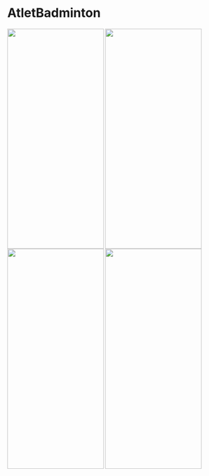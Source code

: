 # AtletBadminton

<img src="https://user-images.githubusercontent.com/106794090/184522603-5f3b78d0-2e9d-4fea-8b31-97c2ae7c0036.jpg" align="left" width="220" height="500">

<img src="https://user-images.githubusercontent.com/106794090/184522643-05ee4667-7f88-48e1-a9e1-5d0c2c020296.jpg" align="left" width="220" height="500">

<img src="https://user-images.githubusercontent.com/106794090/184522668-1fd5f81b-0717-4a26-812f-ef68fbca878a.jpg" align="left" width="220" height="500">

<img src="https://user-images.githubusercontent.com/106794090/184522686-be76043c-304b-4291-9ef9-acc18860a070.jpg" align="left" width="220" height="500">
